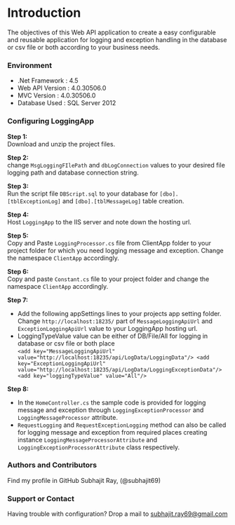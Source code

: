 # Introduction
The objectives of this Web API application to create a easy configurable and reusable application for logging and exception handling in the database or csv file or both according to your business needs.  

### Environment  
* .Net Framework : 4.5  
* Web API Version : 4.0.30506.0  
* MVC Version : 4.0.30506.0  
* Database Used : SQL Server 2012

### Configuring LoggingApp
**Step 1:**  
  Download and unzip the project files.  

**Step 2:**  
  change `MsgLoggingFIlePath` and `dbLogConnection` values to your desired file logging path and database connection string.
  
**Step 3:**  
  Run the script file `DBScript.sql` to your database for `[dbo].[tblExceptionLog]` and  `[dbo].[tblMessageLog]` table creation. 
 
**Step 4:**  
  Host `LoggingApp` to the IIS server and note down the hosting url.  

**Step 5:**  
  Copy and Paste `LoggingProcessor.cs` file from ClientApp folder to your project folder for which you need logging message and exception. Change the namespace `ClientApp` accordingly.  

**Step 6:**  
  Copy and paste `Constant.cs` file to your project folder and change the namespace `ClientApp` accordingly.  

**Step 7:**  
 * Add the following appSettings lines to your projects app setting folder. Change `http://localhost:18235/` part of `MessageLoggingApiUrl` and `ExceptionLoggingApiUrl` value to your LoggingApp hosting url.  
 * LoggingTypeValue value can be either of DB/File/All for logging in database or csv file or both place  
    `<add key="MessageLoggingApiUrl" value="http://localhost:18235/api/LogData/LoggingData"/>
    <add key="ExceptionLoggingApiUrl" value="http://localhost:18235/api/LogData/LoggingExceptionData"/>
    <add key="loggingTypeValue" value="All"/>`   
 
**Step 8:**  
  * In the `HomeController.cs` the sample code is provided for logging message and exception through `LoggingExceptionProcessor` and `LoggingMessageProcessor` attribute.  
  * `RequestLogging` and `RequestExceptionLogging` method can also be called for logging message and exception from required places creating instance `LoggingMessageProcessorAttribute` and `LoggingExceptionProcessorAttribute` class respectively.  

### Authors and Contributors
Find my profile in GitHub Subhajit Ray, (@subhajit69)

### Support or Contact
Having trouble with configuration? Drop a mail to subhajit.ray69@gmail.com
